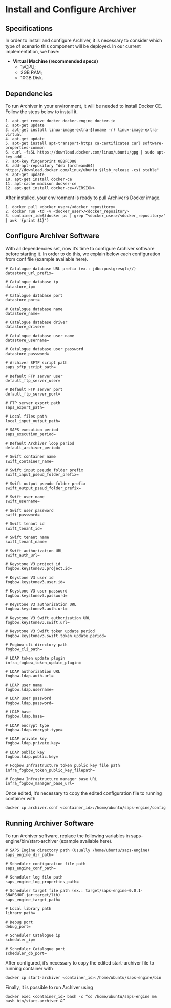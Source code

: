 # Install and Configure Archiver

## Specifications
In order to install and configure Archiver, it is necessary to consider which type of scenario this component will be deployed. In our current implementation, we have:

  - **Virtual Machine (recommended specs)**
    - 1vCPU;
    - 2GB RAM;
    - 10GB Disk.

## Dependencies
To run Archiver in your environment, it will be needed to install Docker CE. Follow the steps below to install it.

  ```
1. apt-get remove docker docker-engine docker.io
2. apt-get update
3. apt-get install linux-image-extra-$(uname -r) linux-image-extra-virtual
4. apt-get update
5. apt-get install apt-transport-https ca-certificates curl software-properties-common
6. curl -fsSL https://download.docker.com/linux/ubuntu/gpg | sudo apt-key add -
7. apt-key fingerprint 0EBFCD88
8. add-apt-repository "deb [arch=amd64] https://download.docker.com/linux/ubuntu $(lsb_release -cs) stable"
9. apt-get update
10. apt-get install docker-ce
11. apt-cache madison docker-ce
12. apt-get install docker-ce=<VERSION>
  ```

After installed, your environment is ready to pull Archiver’s Docker image.

  ```
  1. docker pull <docker_user>/<docker_repository>
  2. docker run -td -v <docker_user>/<docker_repository>
  3. container_id=$(docker ps | grep “<docker_user>/<docker_repository>" | awk '{print $1}')
  ```

## Configure Archiver Software
With all dependencies set, now it’s time to configure Archiver software before starting it. In order to do this, we explain below each configuration from conf file (example available here).

  ```
  # Catalogue database URL prefix (ex.: jdbc:postgresql://)
  datastore_url_prefix=

  # Catalogue database ip
  datastore_ip=

  # Catalogue database port
  datastore_port=

  # Catalogue database name
  datastore_name=

  # Catalogue database driver
  datastore_driver=

  # Catalogue database user name
  datastore_username=

  # Catalogue database user password
  datastore_password=

  # Archiver SFTP script path
  saps_sftp_script_path=

  # Default FTP server user
  default_ftp_server_user=

  # Default FTP server port
  default_ftp_server_port=

  # FTP server export path
  saps_export_path=

  # Local files path
  local_input_output_path=

  # SAPS execution period
  saps_execution_period=

  # Default Archiver loop period
  default_archiver_period=

  # Swift container name
  swift_container_name=

  # Swift input pseudo folder prefix
  swift_input_pseud_folder_prefix=

  # Swift output pseudo folder prefix
  swift_output_pseud_folder_prefix=

  # Swift user name
  swift_username=

  # Swift user password
  swift_password=

  # Swift tenant id
  swift_tenant_id=

  # Swift tenant name
  swift_tenant_name=

  # Swift authorization URL
  swift_auth_url=

  # Keystone V3 project id
  fogbow.keystonev3.project.id=

  # Keystone V3 user id
  fogbow.keystonev3.user.id=

  # Keystone V3 user password
  fogbow.keystonev3.password=

  # Keystone V3 authorization URL
  fogbow.keystonev3.auth.url=

  # Keystone V3 Swift authorization URL
  fogbow.keystonev3.swift.url=

  # Keystone V3 Swift token update period
  fogbow.keystonev3.swift.token.update.period=

  # Fogbow-cli directory path
  fogbow_cli_path=

  # LDAP token update plugin
  infra_fogbow_token_update_plugin=

  # LDAP authorization URL
  fogbow.ldap.auth.url=

  # LDAP user name
  fogbow.ldap.username=

  # LDAP user password
  fogbow.ldap.password=

  # LDAP base
  fogbow.ldap.base=

  # LDAP encrypt type
  fogbow.ldap.encrypt.type=

  # LDAP private key
  fogbow.ldap.private.key=

  # LDAP public key
  fogbow.ldap.public.key=

  # Fogbow Infrastructure token public key file path
  infra_fogbow_token_public_key_filepath=

  # Fogbow Infrastructure manager base URL
  infra_fogbow_manager_base_url=
  ```

Once edited, it’s necessary to copy the edited configuration file to running container with

  ```
  docker cp archiver.conf <container_id>:/home/ubuntu/saps-engine/config
  ```

## Running Archiver Software
To run Archiver software, replace the following variables in saps-engine/bin/start-archiver (example available here).

  ```
  # SAPS Engine directory path (Usually /home/ubuntu/saps-engine)
  saps_engine_dir_path=

  # Scheduler configuration file path
  saps_engine_conf_path=

  # Scheduler log file path
  saps_engine_log_properties_path=

  # Scheduler target file path (ex.: target/saps-engine-0.0.1-SNAPSHOT.jar:target/lib)
  saps_engine_target_path=

  # Local library path
  library_path=

  # Debug port
  debug_port=

  # Scheduler Catalogue ip
  scheduler_ip=

  # Scheduler Catalogue port
  scheduler_db_port=
  ```

After configured, it’s necessary to copy the edited start-archiver file to running container with

  ```
  docker cp start-archiver <container_id>:/home/ubuntu/saps-engine/bin
  ```

Finally, it is possible to run Archiver using

  ```
  docker exec <container_id> bash -c “cd /home/ubuntu/saps-engine && bash bin/start-archiver &”
  ```
